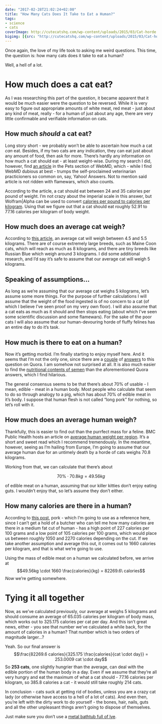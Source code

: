 ```yaml
---
date: "2017-02-28T21:02:24+02:00"
title: "How Many Cats Does It Take to Eat a Human?"
tags:
- science
- cats
coverImage: http://cutecatshq.com/wp-content/uploads/2015/03/Cat-horde.jpg
bigimg: [{src: "http://cutecatshq.com/wp-content/uploads/2015/03/Cat-horde.jpg"}]
---
```


Once again, the love of my life took to asking me weird questions. This time, the question is: how many cats does it take to eat a human?

<!--more-->

Well, a hell of a lot.

# How much does a cat eat?

As I was researching this part of the question, it became apparent that it would be much easier were the question to be reversed. While it is very easy to figure out appropriate amounts of white meat, red meat - just about any kind of meat, really - for a human of just about any age, there are very little confirmable and verifiable information on cats.

## How much _should_ a cat eat?

Long story short - we probably won’t be able to ascertain how much a cat _can_ eat. Besides, if my two cats are any indication, they can eat just about any amount of food, then ask for more. There’s hardly any information on how much a cat should eat - at least weight-wise. During my search I did, however, find [an article](http://pets.webmd.com/cats/guide/mistakes-people-make-feeding-cats#1) in the Pets section of WebMD, which - while I find WebMD dubious at best - trumps the self-proclaimed veterinarian practicioners so common on, say, Yahoo! Answers. Not to mention said article is not ridden with flamewars, which also counts.

According to the article, a cat should eat between 24 and 35 calories per pound of weight. I’m not crazy about the imperial scale in this answer, but Wolfram|Alpha can be used to convert [calories per pound to calories per kilogram](http://www.wolframalpha.com/input/?i=Convert+(24+calories+%2F+1+pound)+to+(calories+%2F+kg)). Using that we figure out that a cat should eat roughly 52.91 to 77.16 calories per kilogram of body weight.

## How much does an average cat weigh?

According to [this article](http://www.kittencare.com/cat-body-shape-guide.html), an average cat will weigh between 4.5 and 5.5 kilograms. There are of course extremely large breeds, such as Maine Coon cats, which will reach as much as 8 kilograms, and there are tiny breeds like Russian Blue which weigh around 3 kilograms. I did some additional research, and I’d say it’s safe to assume that our average cat will weigh 5 kilograms.

## Speaking of assumptions…

As long as we’re assuming that our average cat weighs 5 kilograms, let’s assume some more things. For the purpose of further calculations I will assume that the weight of the food ingested is of no concern to a cat (of which I believe I’ve seen proof on my very own floor). I will also assume that a cat eats as much as it should and then stops eating (about which I’ve seen some scientific discussion and some flamewars). For the sake of the poor cats I will also assume that our human-devouring horde of fluffy felines has an entire day to do it’s task.

## How much is there to eat on a human?

Now it’s getting morbid. I’m finally starting to enjoy myself here. And it seems that I’m not the only one, since there are a [couple](https://www.quora.com/How-many-calories-are-in-a-human-body) of [answers](https://www.quora.com/If-I-ate-a-human-how-many-calories-would-I-get-1) to this question on Quora. I am somehow not surprised at all. It is also much easier to find the [nutritional contents of semen](http://jezebel.com/a-complete-breakdown-of-the-nutritional-content-of-seme-953356816) than the aforementioned Quora answers, which I find hilarious.

The general consensus seems to be that there’s about 70% of usable - I mean, edible - meat in a human body. Most people who calculate that seem to do so through analogy to a pig, which has about 70% of edible meat in it’s body. I suppose that human flesh is not called “long pork” for nothing, so let’s roll with it.

## How much does an average human weigh?

Thankfully, this is easier to find out than the purrfect mass for a feline. BMC Public Health hosts an article on [average human weight per region](https://bmcpublichealth.biomedcentral.com/articles/10.1186/1471-2458-12-439). It’s a short and sweet read which I recommend tremendously. In the meantime, however, seeing as I’m hailing from Europe, I’m going to assume that our average human due for an untimely death by a horde of cats weighs 70.8 kilograms.

Working from that, we can calculate that there’s about

$$
70\% \cdot 70.8kg = 49.56kg
$$

of edible meat on a human, assuming that our killer kitties don’t enjoy eating guts. I wouldn’t enjoy that, so let’s assume they don’t either.

## How many calories are there in a human?

According to [this post](http://www.livestrong.com/article/339744-how-many-calories-does-meat-have/), pork - which I’m going to use as a reference here, since I can’t get a hold of a butcher who can tell me how many calories are there in a medium fat cut of human - has a high point of 227 calories per 100 grams and a low point of 105 calories per 100 grams, which would place us between roughly 1050 and 2270 calories depending on the cut. If we take another assumption and average this out, it comes out to 1660 calories per kilogram, and that is what we’re going to use.

Using the mass of edible meat on a human we calculated before, we arrive at $$49.56kg \cdot 1660 \frac{calories}{kg} = 82269.6\ calories$$ _Now_ we’re getting somewhere.

# Tying it all together

Now, as we’ve calculated previously, our average at weighs 5 kilograms and should consume an average of 65.035 calories per kilogram of body mass, which works out to 325.175 calories per cat per day. And this isn’t great news, either - you see that number we’ve calculated a while back, for the amount of calories in a human? That number which is two orders of magnitude larger…?

Yeah. So our final answer is $$\frac{82269.6 calories}{325.175 \frac{calories}{cat \cdot day}} = 253.0009 cat \cdot day$$ So **253 cats**, one slightly hungrier than the average, can deal with the edible portion of the human body in a day. Even if we assume that they’re all very hungry and eat the maximum of what a cat should - 77.16 calories per kilogram, so 385.8 calories a cat - it would still take roughly 214 cats.

In conclusion - cats suck at getting rid of bodies, unless you are a crazy cat lady (or otherwise have access to a hell of a lot of cats). And even then, you’re left with the dirty work to do yourself - the bones, hair, nails, guts and all the other unpleasant things aren’t going to dispose of themselves.

Just make sure you don’t use a [metal bathtub full of lye](https://www.youtube.com/watch?v=hUFbOAIWjJM).